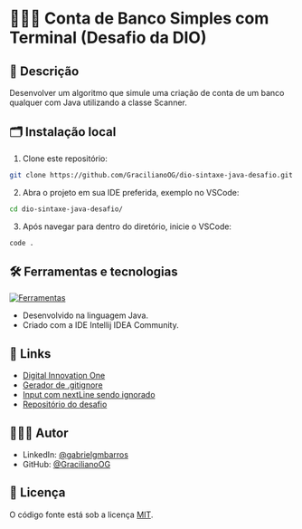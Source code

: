 # 👨🏻‍💻 Conta de Banco Simples com Terminal (Desafio da DIO)

## 📖 Descrição

Desenvolver um algoritmo que simule uma criação de conta de um banco qualquer com Java utilizando a classe Scanner.

## 🗂️ Instalação local

1. Clone este repositório:

```bash
git clone https://github.com/GracilianoOG/dio-sintaxe-java-desafio.git
```

2. Abra o projeto em sua IDE preferida, exemplo no VSCode:

```bash
cd dio-sintaxe-java-desafio/
```

3. Após navegar para dentro do diretório, inicie o VSCode:

```base
code .
```

## 🛠️ Ferramentas e tecnologias

[![Ferramentas](https://skillicons.dev/icons?i=java,idea)](https://skillicons.dev)

- Desenvolvido na linguagem Java.
- Criado com a IDE Intellij IDEA Community.

## 🔗 Links

- [Digital Innovation One](https://www.dio.me/)
- [Gerador de .gitignore](https://www.toptal.com/developers/gitignore)
- [Input com nextLine sendo ignorado](https://www.freecodecamp.org/news/java-scanner-nextline-call-gets-skipped-solved/)
- [Repositório do desafio](https://github.com/digitalinnovationone/trilha-java-basico/tree/main/desafios/sintaxe)

## 🧑🏻‍💻 Autor

- LinkedIn: [@gabrielgmbarros](https://www.linkedin.com/in/gabrielgmbarros)
- GitHub: [@GracilianoOG](https://github.com/GracilianoOG)

## 📝 Licença

O código fonte está sob a licença [MIT](./LICENSE).
